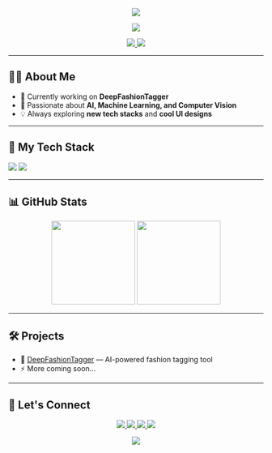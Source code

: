 <!-- Banner -->
<p align="center">
  <img src="https://capsule-render.vercel.app/api?type=waving&color=0:ff4d6d,100:4d79ff&height=180&section=header&text=Hi%20👋%2C%20I'm%20aditixrawat&fontSize=40&fontColor=ffffff&animation=fadeIn&fontAlignY=35"/>
</p>
<p align="center">
  <a href="https://github.com/YOURUSERNAME">
    <img src="https://readme-typing-svg.demolab.com?font=Fira+Code&weight=600&size=24&pause=1000&color=FF4D6D&center=true&vCenter=true&width=500&lines=AI+Engineer+%7C+UI+Lover;Building+DeepFashionTagger;Always+learning+new+things">
  </a>
</p>


<!-- Badges -->
<p align="center">
  <a href="https://github.com/aditixrawat">
    <img src="https://img.shields.io/github/followers/aditixrawat?label=Follow&style=social"/>
  </a>
  <a href="https://twitter.com/YOURTWITTER">
    <img src="https://img.shields.io/twitter/follow/aditixrawat?style=social"/>
  </a>
</p>

---

## 👨‍💻 About Me

- 🎯 Currently working on **DeepFashionTagger**
- 🤖 Passionate about **AI, Machine Learning, and Computer Vision**
- 💡 Always exploring **new tech stacks** and **cool UI designs**

---

## 🚀 My Tech Stack

<p>
  <img src="https://img.shields.io/badge/Python-3776AB?style=for-the-badge&logo=python&logoColor=white"/>
  <img src="https://img.shields.io/badge/TensorFlow-FF6F00?style=for-the-badge&logo=tensorflow&logoColor=white"/>

</p>

---

## 📊 GitHub Stats

<p align="center">
  <img src="https://github-readme-stats.vercel.app/api?username=aditixrawat&show_icons=true&theme=radical" height="165"/>
  <img src="https://github-readme-streak-stats.herokuapp.com/?user=aditixrawat&theme=radical" height="165"/>
</p>

---

## 🛠 Projects

- 🎯 [DeepFashionTagger](https://github.com/aditixrawat/deepfashiontagger) — AI-powered fashion tagging tool  
- ⚡ More coming soon...

---

## 💬 Let's Connect

<p align="center">
  <a href="https://www.linkedin.com/in/aditi-rawat-425b7220b/">
    <img src="https://img.shields.io/badge/LinkedIn-0A66C2?style=for-the-badge&logo=linkedin&logoColor=white"/>
  </a>
  <a href="mailto:aditirawat.work@gmail.com">
    <img src="https://img.shields.io/badge/Email-D14836?style=for-the-badge&logo=gmail&logoColor=white"/>
  </a>
  <a href="https://x.com/aditixrawat">
    <img src="https://img.shields.io/badge/X-000000?style=for-the-badge&logo=x&logoColor=white"/>
  </a>
  <a href="https://instagram.com/whatwouldaditido">
  <img src="https://img.shields.io/badge/Instagram-E4405F?style=for-the-badge&logo=instagram&logoColor=white"/>
  </a>

</p>


<!-- Footer -->
<p align="center">
  <img src="https://capsule-render.vercel.app/api?type=waving&color=0:4d79ff,100:ff4d6d&height=120&section=footer"/>
</p>

